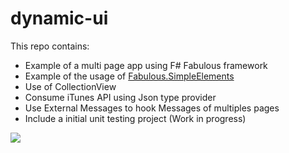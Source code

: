 # dynamic-ui

This repo contains:
 - Example of a multi page app using F# Fabulous framework
 - Example of the usage of [Fabulous.SimpleElements](https://github.com/Zaid-Ajaj/fabulous-simple-elements)
 - Use of CollectionView
 - Consume iTunes API using Json type provider
 - Use External Messages to hook Messages of multiples pages
 - Include a initial unit testing project (Work in progress)

![](app-showcase.gif)
